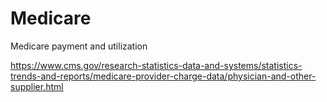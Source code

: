 # Medicare
Medicare payment and utilization

https://www.cms.gov/research-statistics-data-and-systems/statistics-trends-and-reports/medicare-provider-charge-data/physician-and-other-supplier.html
